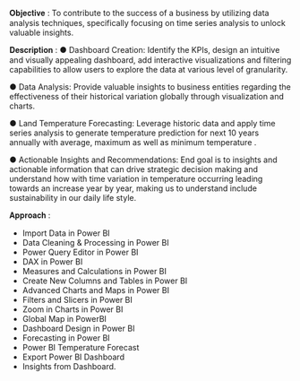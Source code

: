 𝐎𝐛𝐣𝐞𝐜𝐭𝐢𝐯𝐞 : To contribute to the success of a business by utilizing data analysis techniques, specifically focusing on time series analysis to unlock valuable insights.</br>

𝐃𝐞𝐬𝐜𝐫𝐢𝐩𝐭𝐢𝐨𝐧 :
● Dashboard Creation: Identify the KPIs, design an intuitive and visually appealing dashboard, add interactive visualizations and filtering capabilities to allow users to explore the data at various level of granularity.



● Data Analysis: Provide valuable insights to business entities regarding the effectiveness of their historical variation globally through visualization and charts.



● Land Temperature Forecasting: Leverage historic data and apply time series analysis to generate temperature prediction for next 10 years annually with average, maximum as well as minimum temperature .



● Actionable Insights and Recommendations: End goal is to insights and actionable information that can drive strategic decision making and understand how with time variation in temperature occurring leading towards an increase year by year, making us to understand include sustainability in our daily life style.



𝐀𝐩𝐩𝐫𝐨𝐚𝐜𝐡 :

- Import Data in Power BI
- Data Cleaning & Processing in Power BI
- Power Query Editor in Power BI
- DAX in Power BI
- Measures and Calculations in Power BI
- Create New Columns and Tables in Power BI
- Advanced Charts and Maps in Power BI
- Filters and Slicers in Power BI
- Zoom in Charts in Power BI
- Global Map in PowerBI
- Dashboard Design in Power BI
- Forecasting in Power BI
- Power BI Temperature Forecast
- Export Power BI Dashboard
- Insights from Dashboard.

